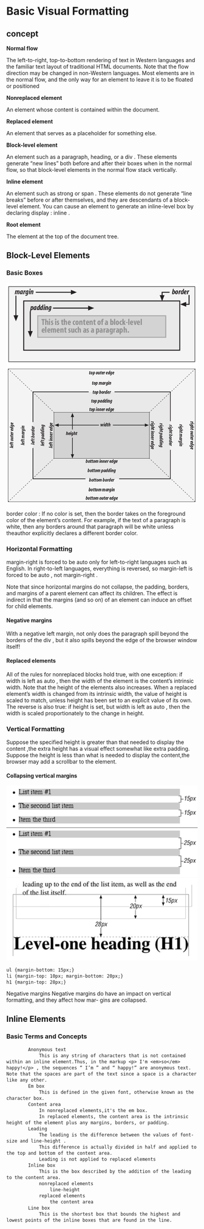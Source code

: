 # Basic Visual Formatting

## concept

**Normal flow**

The left-to-right, top-to-bottom rendering of text in Western languages and the familiar text layout of traditional HTML documents. Note that the flow direction may be changed in non-Western languages. Most elements are in the normal flow, and the only way for an element to leave it is to be floated or positioned

**Nonreplaced element**

An element whose content is contained within the document.

**Replaced element**

An element that serves as a placeholder for something else.

**Block-level element**

An element such as a paragraph, heading, or a div . These elements generate “new lines” both before and after their boxes when in the normal flow, so that block-level elements in the normal flow stack vertically.

**Inline element**

An element such as strong or span . These elements do not generate “line breaks” before or after themselves, and they are descendants of a block-level element. You can cause an element to generate an inline-level box by declaring display : inline .

**Root element**

The element at the top of the document tree.

## Block-Level Elements

### Basic Boxes

![](assets/7-BasicVisualFormatting-03975.png)
![](assets/7-BasicVisualFormatting-8e723.png)

border color : If no color is set, then the border takes on the foreground color of the element’s content. For example, if the text of a paragraph is white, then any borders around that paragraph will be white unless theauthor explicitly declares a different border color.

### Horizontal Formatting

margin-right is forced to be auto only for left-to-right languages such as English. In right-to-left languages, everything is reversed, so margin-left is forced to be auto , not margin-right .

Note that since horizontal margins do not collapse, the padding, borders, and margins of a parent element can affect its children. The effect is indirect in that the margins (and so on) of an element can induce an offset for child elements.

#### Negative margins

With a negative left margin, not only does the paragraph spill beyond the borders of the div , but it also spills beyond the edge of the browser window itself!

#### Replaced elements

All of the rules for nonreplaced blocks hold true, with one exception: if width is left as auto , then the width of the element is the content’s intrinsic width.
Note that the height of the elements also increases. When a replaced element’s width is changed from its intrinsic width, the value of height is scaled to match, unless height has been set to an explicit value of its own. The reverse is also true: if height is set, but width is left as auto , then the width is scaled proportionately to the change in height.

### Vertical Formatting

Suppose the specified height is greater than that needed to display the content ,the extra height has a visual effect somewhat like extra padding.
Suppose the height is less than what is needed to display the content,the browser may add a scrollbar to the element.

#### Collapsing vertical margins

![](assets/7-BasicVisualFormatting-53494.png)
![](assets/7-BasicVisualFormatting-6524a.png)

```
ul {margin-bottom: 15px;}
li {margin-top: 10px; margin-bottom: 20px;}
h1 {margin-top: 28px;}
```

Negative margins
Negative margins do have an impact on vertical formatting, and they affect how mar-
gins are collapsed.

## Inline Elements

### Basic Terms and Concepts
			Anonymous text
				This is any string of characters that is not contained within an inline element.Thus, in the markup <p> I'm <em>so</em> happy!</p> , the sequences “ I’m ” and “ happy!” are anonymous text. Note that the spaces are part of the text since a space is a character like any other.
			Em box
				This is defined in the given font, otherwise known as the character box.
			Content area
				In nonreplaced elements,it's the em box.
				In replaced elements, the content area is the intrinsic height of the element plus any margins, borders, or padding.
			Leading
				The leading is the difference between the values of font-size and line-height .
				This difference is actually divided in half and applied to the top and bottom of the content area.
				Leading is not applied to replaced elements
			Inline box
				This is the box described by the addition of the leading to the content area.
				nonreplaced elements
					line-height
				replaced elements
					the content area
			Line box
				This is the shortest box that bounds the highest and lowest points of the inline boxes that are found in the line.
